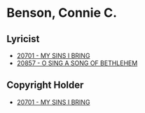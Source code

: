 # Benson, Connie C.

## Lyricist

- [20701 - MY SINS I BRING](/hymns/20701.md)
- [20857 - O SING A SONG OF BETHLEHEM](/hymns/20857.md)

## Copyright Holder

- [20701 - MY SINS I BRING](/hymns/20701.md)

